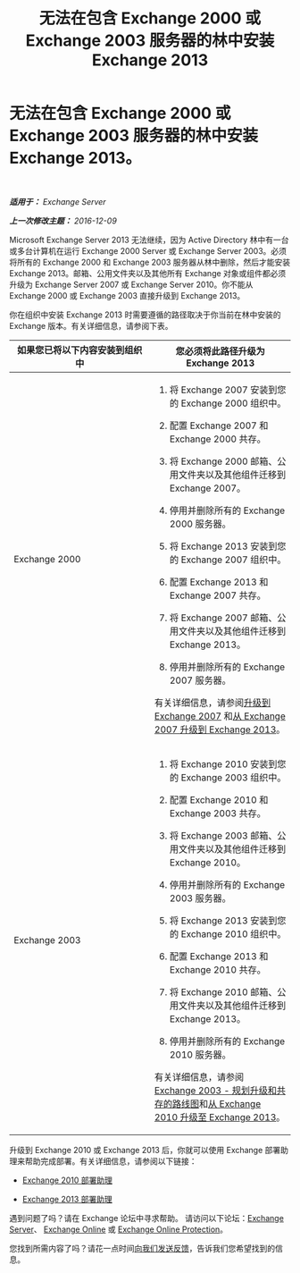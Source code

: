 ﻿---
title: '无法在包含 Exchange 2000 或 Exchange 2003 服务器的林中安装 Exchange 2013'
TOCTitle: 无法在包含 Exchange 2000 或 Exchange 2003 服务器的林中安装 Exchange 2013。
ms:assetid: a115b182-cbd2-4d31-aa0e-375240939301
ms:mtpsurl: https://technet.microsoft.com/zh-cn/library/ms.exch.setupreadiness.exchange2000or2003presentinorg(v=EXCHG.150)
ms:contentKeyID: 50491237
ms.date: 01/11/2018
mtps_version: v=EXCHG.150
ms.translationtype: HT
---

# 无法在包含 Exchange 2000 或 Exchange 2003 服务器的林中安装 Exchange 2013。

 

_**适用于：** Exchange Server_

_**上一次修改主题：** 2016-12-09_

Microsoft Exchange Server 2013 无法继续，因为 Active Directory 林中有一台或多台计算机在运行 Exchange 2000 Server 或 Exchange Server 2003。必须将所有的 Exchange 2000 和 Exchange 2003 服务器从林中删除，然后才能安装 Exchange 2013。邮箱、公用文件夹以及其他所有 Exchange 对象或组件都必须升级为 Exchange Server 2007 或 Exchange Server 2010。你不能从 Exchange 2000 或 Exchange 2003 直接升级到 Exchange 2013。

你在组织中安装 Exchange 2013 时需要遵循的路径取决于你当前在林中安装的 Exchange 版本。有关详细信息，请参阅下表。


<table>
<colgroup>
<col style="width: 50%" />
<col style="width: 50%" />
</colgroup>
<thead>
<tr class="header">
<th>如果您已将以下内容安装到组织中</th>
<th>您必须将此路径升级为 Exchange 2013</th>
</tr>
</thead>
<tbody>
<tr class="odd">
<td><p>Exchange 2000</p></td>
<td><ol>
<li><p>将 Exchange 2007 安装到您的 Exchange 2000 组织中。</p></li>
<li><p>配置 Exchange 2007 和 Exchange 2000 共存。</p></li>
<li><p>将 Exchange 2000 邮箱、公用文件夹以及其他组件迁移到 Exchange 2007。</p></li>
<li><p>停用并删除所有的 Exchange 2000 服务器。</p></li>
<li><p>将 Exchange 2013 安装到您的 Exchange 2007 组织中。</p></li>
<li><p>配置 Exchange 2013 和 Exchange 2007 共存。</p></li>
<li><p>将 Exchange 2007 邮箱、公用文件夹以及其他组件迁移到 Exchange 2013。</p></li>
<li><p>停用并删除所有的 Exchange 2007 服务器。</p></li>
</ol>
<p>有关详细信息，请参阅<a href="https://go.microsoft.com/fwlink/p/?linkid=103281">升级到 Exchange 2007</a> 和<a href="upgrade-from-exchange-2007-to-exchange-2013-exchange-2013-help.md">从 Exchange 2007 升级到 Exchange 2013</a>。</p></td>
</tr>
<tr class="even">
<td><p>Exchange 2003</p></td>
<td><ol>
<li><p>将 Exchange 2010 安装到您的 Exchange 2003 组织中。</p></li>
<li><p>配置 Exchange 2010 和 Exchange 2003 共存。</p></li>
<li><p>将 Exchange 2003 邮箱、公用文件夹以及其他组件迁移到 Exchange 2010。</p></li>
<li><p>停用并删除所有的 Exchange 2003 服务器。</p></li>
<li><p>将 Exchange 2013 安装到您的 Exchange 2010 组织中。</p></li>
<li><p>配置 Exchange 2013 和 Exchange 2010 共存。</p></li>
<li><p>将 Exchange 2010 邮箱、公用文件夹以及其他组件迁移到 Exchange 2013。</p></li>
<li><p>停用并删除所有的 Exchange 2010 服务器。</p></li>
</ol>
<p>有关详细信息，请参阅 <a href="https://go.microsoft.com/fwlink/p/?linkid=268414">Exchange 2003 - 规划升级和共存的路线图</a>和<a href="upgrade-from-exchange-2010-to-exchange-2013-exchange-2013-help.md">从 Exchange 2010 升级至 Exchange 2013</a>。</p></td>
</tr>
</tbody>
</table>


升级到 Exchange 2010 或 Exchange 2013 后，你就可以使用 Exchange 部署助理来帮助完成部署。有关详细信息，请参阅以下链接：

  - [Exchange 2010 部署助理](https://go.microsoft.com/fwlink/p/?linkid=171086)

  - [Exchange 2013 部署助理](https://go.microsoft.com/fwlink/p/?linkid=277105)

遇到问题了吗？请在 Exchange 论坛中寻求帮助。 请访问以下论坛：[Exchange Server](https://go.microsoft.com/fwlink/p/?linkid=60612)、 [Exchange Online](https://go.microsoft.com/fwlink/p/?linkid=267542) 或 [Exchange Online Protection](https://go.microsoft.com/fwlink/p/?linkid=285351)。

您找到所需内容了吗？请花一点时间[向我们发送反馈](mailto:exsetuphelpfeedback@microsoft.com?subject=exchange%202013%20setup%20help%20feedbac)，告诉我们您希望找到的信息。

